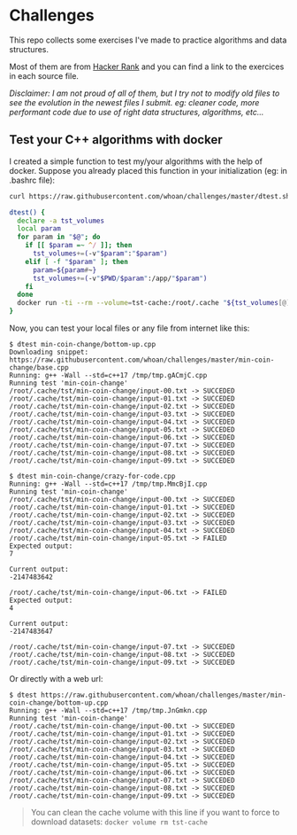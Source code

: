 # Challenges

This repo collects some exercises I've made to practice algorithms and data structures.

Most of them are from [Hacker Rank](https://www.hackerrank.com/) and you can find a link to the exercices in each source file.

*Disclaimer: I am not proud of all of them, but I try not to modify old files to see the evolution in the newest files I submit. eg: cleaner code, more performant code due to use of right data structures, algorithms, etc...*

## Test your C++ algorithms with docker

I created a simple function to test my/your algorithms with the help of docker. Suppose you already placed this function in your initialization (eg: in .bashrc file):

```bash
curl https://raw.githubusercontent.com/whoan/challenges/master/dtest.sh
```
```bash
dtest() {
  declare -a tst_volumes
  local param
  for param in "$@"; do
    if [[ $param =~ ^/ ]]; then
      tst_volumes+=(-v"$param":"$param")
    elif [ -f "$param" ]; then
      param=${param#~}
      tst_volumes+=(-v"$PWD/$param":/app/"$param")
    fi
  done
  docker run -ti --rm --volume=tst-cache:/root/.cache "${tst_volumes[@]}" whoan/tst:latest "$@"
}
```

Now, you can test your local files or any file from internet like this:

```
$ dtest min-coin-change/bottom-up.cpp
Downloading snippet: https://raw.githubusercontent.com/whoan/challenges/master/min-coin-change/base.cpp
Running: g++ -Wall --std=c++17 /tmp/tmp.gACmjC.cpp
Running test 'min-coin-change'
/root/.cache/tst/min-coin-change/input-00.txt -> SUCCEDED
/root/.cache/tst/min-coin-change/input-01.txt -> SUCCEDED
/root/.cache/tst/min-coin-change/input-02.txt -> SUCCEDED
/root/.cache/tst/min-coin-change/input-03.txt -> SUCCEDED
/root/.cache/tst/min-coin-change/input-04.txt -> SUCCEDED
/root/.cache/tst/min-coin-change/input-05.txt -> SUCCEDED
/root/.cache/tst/min-coin-change/input-06.txt -> SUCCEDED
/root/.cache/tst/min-coin-change/input-07.txt -> SUCCEDED
/root/.cache/tst/min-coin-change/input-08.txt -> SUCCEDED
/root/.cache/tst/min-coin-change/input-09.txt -> SUCCEDED
```

```
$ dtest min-coin-change/crazy-for-code.cpp
Running: g++ -Wall --std=c++17 /tmp/tmp.MmcBjI.cpp
Running test 'min-coin-change'
/root/.cache/tst/min-coin-change/input-00.txt -> SUCCEDED
/root/.cache/tst/min-coin-change/input-01.txt -> SUCCEDED
/root/.cache/tst/min-coin-change/input-02.txt -> SUCCEDED
/root/.cache/tst/min-coin-change/input-03.txt -> SUCCEDED
/root/.cache/tst/min-coin-change/input-04.txt -> SUCCEDED
/root/.cache/tst/min-coin-change/input-05.txt -> FAILED
Expected output:
7

Current output:
-2147483642

/root/.cache/tst/min-coin-change/input-06.txt -> FAILED
Expected output:
4

Current output:
-2147483647

/root/.cache/tst/min-coin-change/input-07.txt -> SUCCEDED
/root/.cache/tst/min-coin-change/input-08.txt -> SUCCEDED
/root/.cache/tst/min-coin-change/input-09.txt -> SUCCEDED
```

Or directly with a web url:

```
$ dtest https://raw.githubusercontent.com/whoan/challenges/master/min-coin-change/bottom-up.cpp
Running: g++ -Wall --std=c++17 /tmp/tmp.JnGmkn.cpp
Running test 'min-coin-change'
/root/.cache/tst/min-coin-change/input-00.txt -> SUCCEDED
/root/.cache/tst/min-coin-change/input-01.txt -> SUCCEDED
/root/.cache/tst/min-coin-change/input-02.txt -> SUCCEDED
/root/.cache/tst/min-coin-change/input-03.txt -> SUCCEDED
/root/.cache/tst/min-coin-change/input-04.txt -> SUCCEDED
/root/.cache/tst/min-coin-change/input-05.txt -> SUCCEDED
/root/.cache/tst/min-coin-change/input-06.txt -> SUCCEDED
/root/.cache/tst/min-coin-change/input-07.txt -> SUCCEDED
/root/.cache/tst/min-coin-change/input-08.txt -> SUCCEDED
/root/.cache/tst/min-coin-change/input-09.txt -> SUCCEDED
```

> You can clean the cache volume with this line if you want to force to download datasets: `docker volume rm tst-cache`
